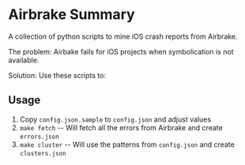 # Airbrake Summary

A collection of python scripts to mine iOS crash reports from Airbrake.

The problem: Airbake fails for iOS projects when symbolication is
not available.

Solution: Use these scripts to:


## Usage

  1. Copy `config.json.sample` to `config.json` and adjust values
  2. `make fetch` -- Will fetch all the errors from Airbrake and create `errors.json`
  3. `make cluster` -- Will use the patterns from `config.json` and create `clusters.json`
